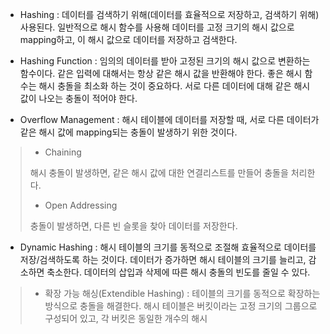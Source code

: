 - Hashing : 데이터를 검색하기 위해(데이터를 효율적으로 저장하고, 검색하기 위해) 사용된다. 일반적으로 해시 함수를 사용해 데이터를 고정 크기의 해시 값으로 mapping하고, 이 해시 값으로 데이터를 저장하고 검색한다.

- Hashing Function : 임의의 데이터를 받아 고정된 크기의 해시 값으로 변환하는 함수이다. 같은 입력에 대해서는 항상 같은 해시 값을 반환해야 한다. 좋은 해시 함수는 해시 충돌을 최소화 하는 것이 중요하다. 서로 다른 데이터에 대해 같은 해시 값이 나오는 충돌이 적어야 한다.

- Overflow Management : 해시 테이블에 데이터를 저장할 때, 서로 다른 데이터가 같은 해시 값에 mapping되는 충돌이 발생하기 위한 것이다.

>- Chaining
>
>해시 충돌이 발생하면, 같은 해시 값에 대한 연결리스트를 만들어 충돌을 처리한다.
>- Open Addressing
>  
>충돌이 발생하면, 다른 빈 슬롯을 찾아 데이터를 저장한다.

- Dynamic Hashing : 해시 테이블의 크기를 동적으로 조절해 효율적으로 데이터를 저장/검색하도록 하는 것이다. 데이터가 증가하면 해시 테이블의 크기를 늘리고, 감소하면 축소한다. 데이터의 삽입과 삭제에 따른 해시 충돌의 빈도를 줄일 수 있다.

>- 확장 가능 해싱(Extendible Hashing) : 테이블의 크기를 동적으로 확장하는 방식으로 충돌을 해결한다.
>해시 테이블은 버킷이라는 고정 크기의 그룹으로 구성되어 있고, 각 버킷은 동일한 개수의 해시
>
